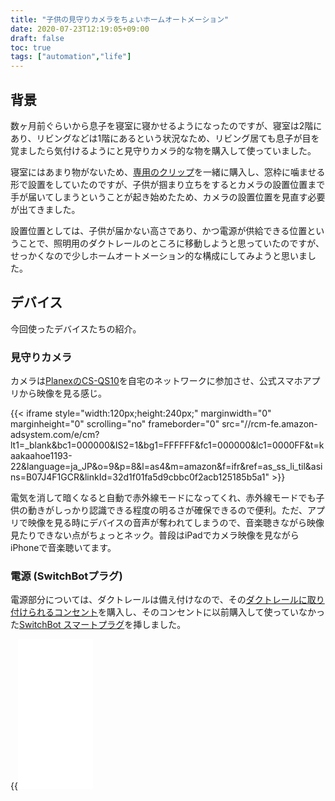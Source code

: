 ```yaml
---
title: "子供の見守りカメラをちょいホームオートメーション"
date: 2020-07-23T12:19:05+09:00
draft: false
toc: true
tags: ["automation","life"]
---
```


## 背景

数ヶ月前ぐらいから息子を寝室に寝かせるようになったのですが、寝室は2階にあり、リビングなどは1階にあるという状況なため、リビング居ても息子が目を覚ましたら気付けるようにと見守りカメラ的な物を購入して使っていました。

寝室にはあまり物がないため、[専用のクリップ](https://amzn.to/3eTiYmy)を一緒に購入し、窓枠に噛ませる形で設置をしていたのですが、子供が掴まり立ちをするとカメラの設置位置まで手が届いてしまうということが起き始めたため、カメラの設置位置を見直す必要が出てきました。

設置位置としては、子供が届かない高さであり、かつ電源が供給できる位置ということで、照明用のダクトレールのところに移動しようと思っていたのですが、せっかくなので少しホームオートメーション的な構成にしてみようと思いました。

## デバイス

今回使ったデバイスたちの紹介。

### 見守りカメラ

カメラは[PlanexのCS-QS10](https://www.planex.co.jp/products/cs-qs10/index.shtml)を自宅のネットワークに参加させ、公式スマホアプリから映像を見る感じ。

<!-- スマカメ -->
{{< iframe style="width:120px;height:240px;" marginwidth="0" marginheight="0" scrolling="no" frameborder="0" src="//rcm-fe.amazon-adsystem.com/e/cm?lt1=_blank&bc1=000000&IS2=1&bg1=FFFFFF&fc1=000000&lc1=0000FF&t=kaakaahoe1193-22&language=ja_JP&o=9&p=8&l=as4&m=amazon&f=ifr&ref=as_ss_li_til&asins=B07J4F1GCR&linkId=32d1f01fa5d9cbbc0f2acb125185b5a1" >}}

電気を消して暗くなると自動で赤外線モードになってくれ、赤外線モードでも子供の動きがしっかり認識できる程度の明るさが確保できるので便利。ただ、アプリで映像を見る時にデバイスの音声が奪われてしまうので、音楽聴きながら映像見たりできない点がちょっとネック。普段はiPadでカメラ映像を見ながらiPhoneで音楽聴いてます。

### 電源 (SwitchBotプラグ)

電源部分については、ダクトレールは備え付けなので、その[ダクトレールに取り付けられるコンセント](https://amzn.to/3g7n5Nj)を購入し、そのコンセントに以前購入して使っていなかった[SwitchBot スマートプラグ](https://amzn.to/3fVim10)を挿しました。

<!-- SwitchBotプラグ-->
{{<iframe style="width:120px;height:240px;" marginwidth="0" marginheight="0" scrolling="no" frameborder="0" src="//rcm-fe.amazon-adsystem.com/e/cm?lt1=_blank&bc1=000000&IS2=1&bg1=FFFFFF&fc1=000000&lc1=0000FF&t=kaakaahoe1193-22&language=ja_JP&o=9&p=8&l=as4&m=amazon&f=ifr&ref=as_ss_li_til&asins=B07TVSGJT4&linkId=265b9a044b9553f66025110a4b89f586" >}}

これで、[SwitchBotアプリ](https://apps.apple.com/jp/app/switchbot/id1087374760)経由でカメラの電源のON/OFFやスケジューリングなどができるようになります。設置方法としてはこんな感じ。

![スマカメ](https://blog.kaakaa.dev/images/posts/life/home-automation-smacame.JPG)

レールを這わせることでコードを見えなくすることもできそうですが、家族以外入らない寝室なので横着しました。

とりあえずココまででもスマホからカメラのON/OFFができ、かつ高さも取れているので十分なのですが、お遊びでiPhoenixのNFC機能も使ってみることにしました。

### NFCタグ

少し前に↓の記事を読み、iPhone + NFCタグの組み合わせに興味を持っていました。(Androidではだいぶ昔からできていたようですが)  
[iPhoneとNFCタグを使った家電制御が便利すぎる！【Siriショートカット】 \- CHASUKE\.com](https://chasuke.com/nfctag/)

使い方としては、[SwitchBot スマートプラグ](https://amzn.to/3fVim10)のON/OFF機能を持ったNFCタグを寝室の扉に貼っておき、子供を寝かせた後、出る時にピッとすると見守りカメラの電源をONにし、寝室にいくときにまたピッとするとカメラの電源がOFFになるイメージ。

とりあえずNFCタグを購入。

<!-- NFC タグシール -->
{{< iframe style="width:120px;height:240px;" marginwidth="0" marginheight="0" scrolling="no" frameborder="0" src="//rcm-fe.amazon-adsystem.com/e/cm?lt1=_blank&bc1=000000&IS2=1&bg1=FFFFFF&fc1=000000&lc1=0000FF&t=kaakaahoe1193-22&language=ja_JP&o=9&p=8&l=as4&m=amazon&f=ifr&ref=as_ss_li_til&asins=B00GXSGL5G&linkId=656babae51c4d8104e6663d30c01c013" >}}

パッケージには "**Android**" としか書いておらず、「アレ？」と思って[公式サイト](https://www.sanwa.co.jp/product/syohin.asp?code=MM-NFCT)を見に行ったらハッキリと「iPhoneは非対応です」と書いてあり一瞬焦りましたが、まだiPhoneにNFC機能が付く前の話だったようで一安心。

> ※iPhone、iPadは非対応です。（2014年6月現在）

(2014年...相当昔の商品だったのか...)

設定後、ドアノブのところにNFCタグを貼り、さて動作確認と行こうとしたら動かず...どうやら金属製の部分に貼ると反応してくれないようで、[公式サイト](https://www.sanwa.co.jp/product/syohin.asp?code=MM-NFCT)にもハッキリ書いてありましたね...。

> ※アルミなどの金属面には対応していません。

そしてお次は、貼りなおそうとした時にシール部分とNFC部分？が分離してしまいお釈迦に...。新しいNFCタグで設定し直し、今度はドアの木の部分に貼り動作することを確認。（寝室から出る側に電源ONのNFCタグを、入る側に電源OFFのタグをそれぞれ貼っています）

![NFCタグ](https://blog.kaakaa.dev/images/posts/life/home-automation-nfc.JPG)

とりあえずこれで見守りカメラのON/OFFの操作をiPhoneをかざすだけでできるようになりました。NFCタグの使い勝手も分かり、ショートカットアプリ使用の実績も解除できました。

## おわりに

照明用のダクトレールに見守りカメラを設置すると、広い範囲を見れるので便利。（ダクトレールに取り付ける関係上、カメラの上下が逆転してしまってる）

![shot](https://blog.kaakaa.dev/images/posts/life/home-automation-shot.JPG)

NFCタグとショートカットの組み合わせは便利そうだけど、今のところ他に良いユースケースは思い付かず。まぁ、思いついたらすぐ試せる材料が揃えられたのは良かったかな。
